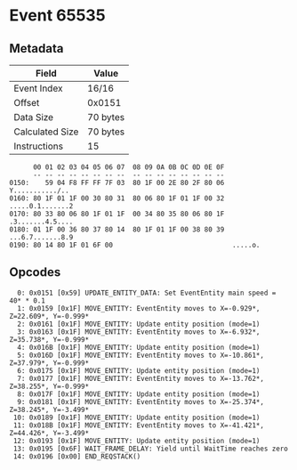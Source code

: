 # Event 65535

## Metadata

| Field           | Value    |
|-----------------|----------|
| Event Index     | 16/16    |
| Offset          | 0x0151   |
| Data Size       | 70 bytes |
| Calculated Size | 70 bytes |
| Instructions    | 15       |

```
      00 01 02 03 04 05 06 07  08 09 0A 0B 0C 0D 0E 0F
      -- -- -- -- -- -- -- --  -- -- -- -- -- -- -- --
0150:    59 04 F8 FF FF 7F 03  80 1F 00 2E 80 2F 80 06   Y.........../..
0160: 80 1F 01 1F 00 30 80 31  80 06 80 1F 01 1F 00 32  .....0.1.......2
0170: 80 33 80 06 80 1F 01 1F  00 34 80 35 80 06 80 1F  .3.......4.5....
0180: 01 1F 00 36 80 37 80 14  80 1F 01 1F 00 38 80 39  ...6.7.......8.9
0190: 80 14 80 1F 01 6F 00                              .....o.         
```

## Opcodes

```
  0: 0x0151 [0x59] UPDATE_ENTITY_DATA: Set EventEntity main speed = 40* * 0.1
  1: 0x0159 [0x1F] MOVE_ENTITY: EventEntity moves to X=-0.929*, Z=22.609*, Y=-0.999*
  2: 0x0161 [0x1F] MOVE_ENTITY: Update entity position (mode=1)
  3: 0x0163 [0x1F] MOVE_ENTITY: EventEntity moves to X=-6.932*, Z=35.738*, Y=-0.999*
  4: 0x016B [0x1F] MOVE_ENTITY: Update entity position (mode=1)
  5: 0x016D [0x1F] MOVE_ENTITY: EventEntity moves to X=-10.861*, Z=37.979*, Y=-0.999*
  6: 0x0175 [0x1F] MOVE_ENTITY: Update entity position (mode=1)
  7: 0x0177 [0x1F] MOVE_ENTITY: EventEntity moves to X=-13.762*, Z=38.255*, Y=-0.999*
  8: 0x017F [0x1F] MOVE_ENTITY: Update entity position (mode=1)
  9: 0x0181 [0x1F] MOVE_ENTITY: EventEntity moves to X=-25.374*, Z=38.245*, Y=-3.499*
 10: 0x0189 [0x1F] MOVE_ENTITY: Update entity position (mode=1)
 11: 0x018B [0x1F] MOVE_ENTITY: EventEntity moves to X=-41.421*, Z=44.426*, Y=-3.499*
 12: 0x0193 [0x1F] MOVE_ENTITY: Update entity position (mode=1)
 13: 0x0195 [0x6F] WAIT_FRAME_DELAY: Yield until WaitTime reaches zero
 14: 0x0196 [0x00] END_REQSTACK()
```
